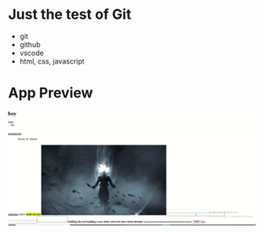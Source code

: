 # Just the test of Git
- git
- github
- vscode
- html, css, javascript



# App Preview
![alt text](image.png)